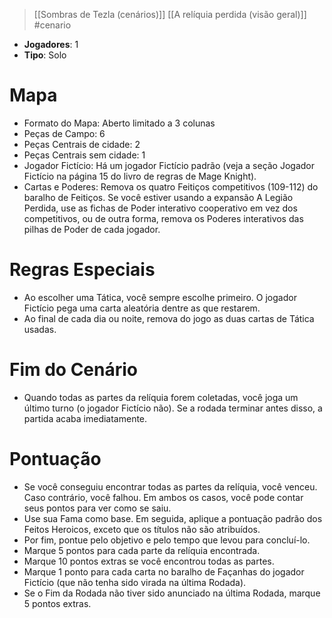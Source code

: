 > [[Sombras de Tezla (cenários)]] [[A relíquia perdida (visão geral)]] #cenario 

- **Jogadores**: 1
- **Tipo**: Solo

# Mapa
- Formato do Mapa: Aberto limitado a 3 colunas
- Peças de Campo: 6
- Peças Centrais de cidade: 2
- Peças Centrais sem cidade: 1
- Jogador Fictício: Há um jogador Fictício padrão (veja a seção Jogador Fictício na página 15 do livro de regras de Mage Knight).
- Cartas e Poderes: Remova os quatro Feitiços competitivos (109-112) do baralho de Feitiços. Se você estiver usando a expansão A Legião Perdida, use as fichas de Poder interativo cooperativo em vez dos competitivos, ou de outra forma, remova os Poderes interativos das pilhas de Poder de cada jogador.

# Regras Especiais
- Ao escolher uma Tática, você sempre escolhe primeiro. O jogador Fictício pega uma carta aleatória dentre as que restarem.
- Ao final de cada dia ou noite, remova do jogo as duas cartas de Tática usadas.

# Fim do Cenário
- Quando todas as partes da relíquia forem coletadas, você joga um último turno (o jogador Fictício não). Se a rodada terminar antes disso, a partida acaba imediatamente.

# Pontuação
- Se você conseguiu encontrar todas as partes da relíquia, você venceu. Caso contrário, você falhou. Em ambos os casos, você pode contar seus pontos para ver como se saiu.
- Use sua Fama como base. Em seguida, aplique a pontuação padrão dos Feitos Heroicos, exceto que os títulos não são atribuídos.
- Por fim, pontue pelo objetivo e pelo tempo que levou para concluí-lo.
- Marque 5 pontos para cada parte da relíquia encontrada.
- Marque 10 pontos extras se você encontrou todas as partes.
- Marque 1 ponto para cada carta no baralho de Façanhas do jogador Fictício (que não tenha sido virada na última Rodada).
- Se o Fim da Rodada não tiver sido anunciado na última Rodada, marque 5 pontos extras.